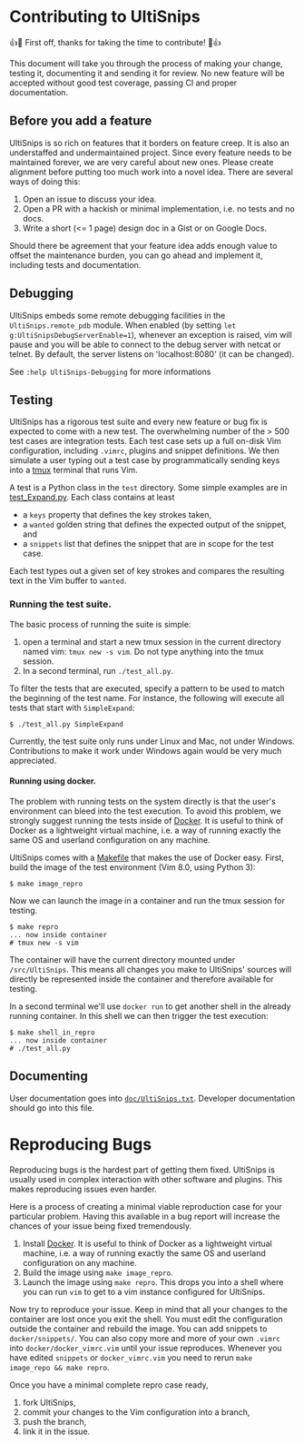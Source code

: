 # Contributing to UltiSnips

:+1::tada: First off, thanks for taking the time to contribute! :tada::+1:

This document will take you through the process of making your change, testing it, documenting it and sending it for review.
No new feature will be accepted without good test coverage, passing CI and proper documentation.

## Before you add a feature

UltiSnips is so rich on features that it borders on feature creep.
It is also an understaffed and undermaintained project.
Since every feature needs to be maintained forever, we are very careful about new ones.
Please create alignment before putting too much work into a novel idea.
There are several ways of doing this:

1. Open an issue to discuss your idea.
2. Open a PR with a hackish or minimal implementation, i.e. no tests and no docs.
3. Write a short (<= 1 page) design doc in a Gist or on Google Docs.

Should there be agreement that your feature idea adds enough value to offset the maintenance burden, you can go ahead and implement it, including tests and documentation.

## Debugging

UltiSnips embeds some remote debugging facilities in the `UltiSnips.remote_pdb` module.
When enabled (by setting `let g:UltiSnipsDebugServerEnable=1`), whenever an exception is raised, vim will pause
and you will be able to connect to the debug server with netcat or telnet.
By default, the server listens on 'localhost:8080' (it can be changed).

See `:help UltiSnips-Debugging` for more informations

## Testing

UltiSnips has a rigorous test suite and every new feature or bug fix is expected to come with a new test.
The overwhelming number of the > 500 test cases are integration tests.
Each test case sets up a full on-disk Vim configuration, including `.vimrc`, plugins and snippet definitions.
We then simulate a user typing out a test case by programmatically sending keys into a [tmux](https://github.com/tmux/tmux/wiki) terminal that runs Vim.

A test is a Python class in the `test` directory.
Some simple examples are in [test_Expand.py](https://github.com/SirVer/ultisnips/blob/master/test/test_Expand.py).
Each class contains at least

- a `keys` property that defines the key strokes taken,
- a `wanted` golden string that defines the expected output of the snippet, and
- a `snippets` list that defines the snippet that are in scope for the test case.

Each test types out a given set of key strokes and compares the resulting text in the Vim buffer to `wanted`.

### Running the test suite.

The basic process of running the suite is simple:

1. open a terminal and start a new tmux session in the current directory named
   vim: `tmux new -s vim`. Do not type anything into the tmux session.
2. In a second terminal, run `./test_all.py`.

To filter the tests that are executed, specify a pattern to be used to match the beginning of the test name.
For instance, the following will execute all tests that start with `SimpleExpand`:

    $ ./test_all.py SimpleExpand

Currently, the test suite only runs under Linux and Mac, not under Windows.
Contributions to make it work under Windows again would be very much appreciated.


#### Running using docker.

The problem with running tests on the system directly is that the user's environment can bleed into the test execution.
To avoid this problem, we strongly suggest running the tests inside of [Docker](https://www.docker.com/).
It is useful to think of Docker as a lightweight virtual machine, i.e. a way of running exactly the same OS and userland configuration on any machine.

UltiSnips comes with a [Makefile](https://github.com/SirVer/ultisnips/blob/master/Makefile) that makes the use of Docker easy.
First, build the image of the test environment (Vim 8.0, using Python 3):

    $ make image_repro

Now we can launch the image in a container and run the tmux session for testing.

    $ make repro
    ... now inside container
    # tmux new -s vim

The container will have the current directory mounted under `/src/UltiSnips`.
This means all changes you make to UltiSnips' sources will directly be represented inside the container and therefore available for testing.

In a second terminal we'll use `docker run` to get another shell in the already running container.
In this shell we can then trigger the test execution:

    $ make shell_in_repro
    ... now inside container
    # ./test_all.py

## Documenting

User documentation goes into [`doc/UltiSnips.txt`](https://github.com/SirVer/ultisnips/blob/00_contributing/doc/UltiSnips.txt).
Developer documentation should go into this file.

# Reproducing Bugs

Reproducing bugs is the hardest part of getting them fixed.
UltiSnips is usually used in complex interaction with other software and plugins.
This makes reproducing issues even harder.

Here is a process of creating a minimal viable reproduction case for your particular problem.
Having this available in a bug report will increase the chances of your issue being fixed tremendously.

1. Install [Docker](https://docs.docker.com/install/). It is useful to think of Docker as a lightweight virtual machine, i.e. a way of running exactly the same OS and userland configuration on any machine.
2. Build the image using `make image_repro`.
3. Launch the image using `make repro`. This drops you into a shell where you can run `vim` to get to a vim instance configured for UltiSnips.

Now try to reproduce your issue.
Keep in mind that all your changes to the container are lost once you exit the shell.
You must edit the configuration outside the container and rebuild the image.
You can add snippets to `docker/snippets/`.
You can also copy more and more of your own `.vimrc` into `docker/docker_vimrc.vim` until your issue reproduces.
Whenever you have edited `snippets` or `docker_vimrc.vim` you need to rerun `make image_repo && make repro`.

Once you have a minimal complete repro case ready,

1. fork UltiSnips,
2. commit your changes to the Vim configuration into a branch,
3. push the branch,
4. link it in the issue.
